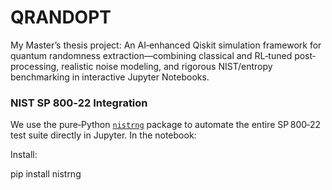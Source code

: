# QRANDOPT
My Master’s thesis project: An AI‑enhanced Qiskit simulation framework for quantum randomness extraction—combining classical and RL‑tuned post‐processing, realistic noise modeling, and rigorous NIST/entropy benchmarking in interactive Jupyter Notebooks.


### NIST SP 800‑22 Integration

We use the pure‑Python [`nistrng`](https://pypi.org/project/nistrng/) package to automate the entire SP 800‑22 test suite directly in Jupyter. In the notebook:

 Install:  
   
   pip install nistrng

